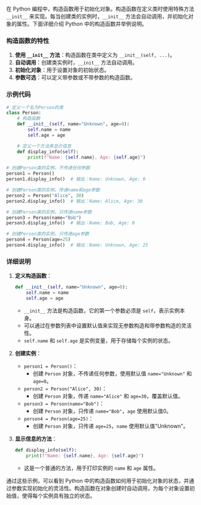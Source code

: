 在 Python 编程中，构造函数用于初始化对象。构造函数在定义类时使用特殊方法 `__init__` 来实现。每当创建类的实例时，`__init__` 方法会自动调用，并初始化对象的属性。下面详细介绍 Python 中的构造函数并举例说明。

### 构造函数的特性

1. **使用 `__init__` 方法**：构造函数在类中定义为 `__init__(self, ...)`。
2. **自动调用**：创建类实例时，`__init__` 方法自动调用。
3. **初始化对象**：用于设置对象的初始状态。
4. **参数可选**：可以定义带参数或不带参数的构造函数。

### 示例代码

```python
# 定义一个名为Person的类
class Person:
    # 构造函数
    def __init__(self, name="Unknown", age=0):
        self.name = name
        self.age = age

    # 定义一个方法来显示信息
    def display_info(self):
        print(f"Name: {self.name}, Age: {self.age}")

# 创建Person类的实例，不传递任何参数
person1 = Person()
person1.display_info()  # 输出：Name: Unknown, Age: 0

# 创建Person类的实例，传递name和age参数
person2 = Person("Alice", 30)
person2.display_info()  # 输出：Name: Alice, Age: 30

# 创建Person类的实例，只传递name参数
person3 = Person(name="Bob")
person3.display_info()  # 输出：Name: Bob, Age: 0

# 创建Person类的实例，只传递age参数
person4 = Person(age=25)
person4.display_info()  # 输出：Name: Unknown, Age: 25
```

### 详细说明

1. **定义构造函数**：
    ```python
    def __init__(self, name="Unknown", age=0):
        self.name = name
        self.age = age
    ```
    - `__init__` 方法是构造函数，它的第一个参数必须是 `self`，表示实例本身。
    - 可以通过在参数列表中设置默认值来实现无参数构造和带参数构造的灵活性。
    - `self.name` 和 `self.age` 是实例变量，用于存储每个实例的状态。

2. **创建实例**：
    - `person1 = Person()`：
        - 创建 `Person` 对象，不传递任何参数，使用默认值 `name="Unknown"` 和 `age=0`。
    - `person2 = Person("Alice", 30)`：
        - 创建 `Person` 对象，传递 `name="Alice"` 和 `age=30`，覆盖默认值。
    - `person3 = Person(name="Bob")`：
        - 创建 `Person` 对象，只传递 `name="Bob"`，`age` 使用默认值0。
    - `person4 = Person(age=25)`：
        - 创建 `Person` 对象，只传递 `age=25`，`name` 使用默认值"Unknown"。

3. **显示信息的方法**：
    ```python
    def display_info(self):
        print(f"Name: {self.name}, Age: {self.age}")
    ```
    - 这是一个普通的方法，用于打印实例的 `name` 和 `age` 属性。

通过这些示例，可以看到 Python 中的构造函数如何用于初始化对象的状态，并通过参数实现初始化的灵活性。构造函数在对象创建时自动调用，为每个对象设置初始值，使得每个实例具有独立的状态。